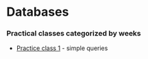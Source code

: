 # Databases

### Practical classes categorized by weeks

- [Practice class 1](<./Week_01/>) - simple queries

